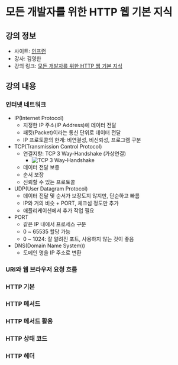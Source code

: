# 모든 개발자를 위한 HTTP 웹 기본 지식

## 강의 정보

- 사이트: [인프런](https://www.inflearn.com/)
- 강사: 김영한
- 강의 링크: [모든 개발자를 위한 HTTP 웹 기본 지식](https://www.inflearn.com/course/http-%EC%9B%B9-%EB%84%A4%ED%8A%B8%EC%9B%8C%ED%81%AC)

## 강의 내용

### 인터넷 네트워크

- IP(Internet Protocol)
  - 지정한 IP 주소(IP Address)에 데이터 전달
  - 패킷(Packet)이라는 통신 단위로 데이터 전달
  - IP 프로토콜의 한계: 비연결성, 비신뢰성, 프로그램 구분
- TCP(Transmission Control Protocol)
  - 연결지향: TCP 3 Way-Handshake (가상연결)
    - ![TCP 3 Way-Handshake](https://user-images.githubusercontent.com/35869083/106898702-dcc9b180-6737-11eb-9347-d174e7d24c5f.png)
  - 데이터 전달 보증
  - 순서 보장
  - 신뢰할 수 있는 프로토콜
- UDP(User Datagram Protocol)
  - 데이터 전달 및 순서가 보장도지 않지만, 단순하고 빠름
  - IP와 거의 비슷 + PORT, 체크섬 정도만 추가
  - 애플리케이션에서 추가 작업 필요
- PORT
  - 같은 IP 내에서 프로세스 구분
  - 0 ~ 65535 할당 가능
  - 0 ~ 1024: 잘 알려진 포트, 사용하지 않는 것이 좋음
- DNS(Domain Name System))
  - 도메인 명을 IP 주소로 변환

### URI와 웹 브라우저 요청 흐름

### HTTP 기본

### HTTP 메서드

### HTTP 메서드 활용

### HTTP 상태 코드

### HTTP 헤더

